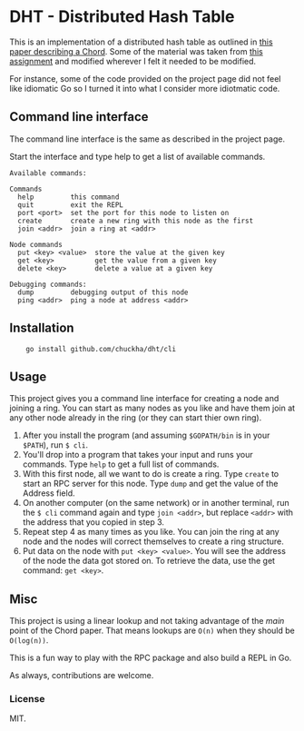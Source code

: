 # DHT - Distributed Hash Table

This is an implementation of a distributed hash table as outlined in
[this paper describing a Chord][1]. Some of the material was taken from
[this assignment][2] and modified wherever I felt it needed to be modified.

For instance, some of the code provided on the project page did not feel
like idiomatic Go so I turned it into what I consider more idiotmatic code.

## Command line interface

The command line interface is the same as described in the project page.

Start the interface and type help to get a list of available commands.

    Available commands:

    Commands
      help         this command
      quit         exit the REPL
	  port <port>  set the port for this node to listen on
	  create       create a new ring with this node as the first
	  join <addr>  join a ring at <addr>

    Node commands
      put <key> <value>  store the value at the given key
      get <key>          get the value from a given key
	  delete <key>       delete a value at a given key

    Debugging commands:
      dump         debugging output of this node
      ping <addr>  ping a node at address <addr>

## Installation

        go install github.com/chuckha/dht/cli

## Usage

This project gives you a command line interface for creating a node and
joining a ring. You can start as many nodes as you like and have them join
at any other node already in the ring (or they can start thier own ring).

1. After you install the program (and assuming `$GOPATH/bin` is in your `$PATH`),
run `$ cli`.
2. You'll drop into a program that takes your input and runs your commands. Type
`help` to get a full list of commands.
3. With this first node, all we want to do is create a ring. Type `create` to start
an RPC server for this node. Type `dump` and get the value of the Address field.
4. On another computer (on the same network) or in another terminal, run the `$ cli`
command again and type `join <addr>`, but replace `<addr>` with the address
that you copied in step 3.
5. Repeat step 4 as many times as you like. You can join the ring at any node and
the nodes will correct themselves to create a ring structure.
6. Put data on the node with `put <key> <value>`. You will see the address of the
node the data got stored on. To retrieve the data, use the get command: `get <key>`.

## Misc

This project is using a linear lookup and not taking advantage of the *main* point
of the Chord paper. That means lookups are `O(n)` when they should be `O(log(n))`.

This is a fun way to play with the RPC package and also build a REPL in Go.

As always, contributions are welcome.

### License

MIT.

[1]: http://pdos.csail.mit.edu/papers/ton:chord/paper-ton.pdf "Chord: A Scalable Peer-to-peer Lookup Protocol for Internet Applications"
[2]: http://cit.cs.dixie.edu/cs/3410/asst_chord.html "Project 2: Chord Distributed Hash Table"
